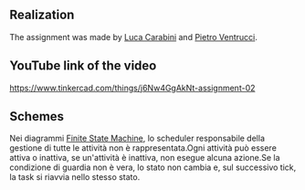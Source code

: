 ## Realization

The assignment was made by [Luca Carabini](mailto:luca.carabini@studio.unibo.it) and [Pietro Ventrucci](mailto:pietro.ventrucci@studio.unibo.it).

## YouTube link of the video

https://www.tinkercad.com/things/j6Nw4GgAkNt-assignment-02

## Schemes

Nei diagrammi [Finite State Machine](FSM.pdf), lo scheduler responsabile della gestione di tutte le attività non è rappresentata.Ogni attività può essere attiva o inattiva, se un'attività è inattiva, non esegue alcuna azione.Se la condizione di guardia non è vera, lo stato non cambia e, sul successivo tick, la task si riavvia nello stesso stato.